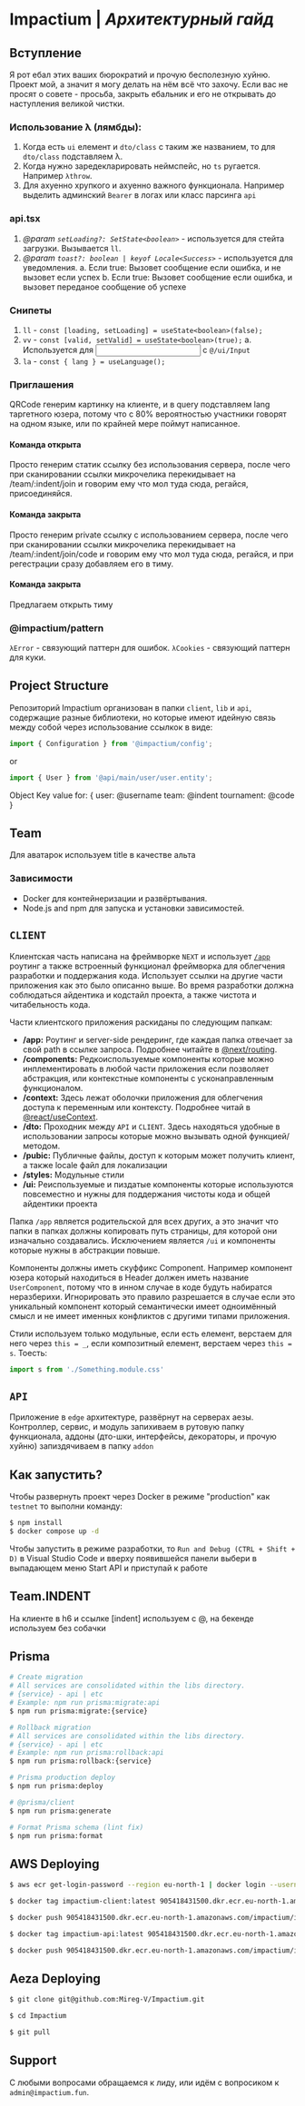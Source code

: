# Impactium | *Архитектурный гайд*

## Вступление

Я рот ебал этих ваших бюрократий и прочую бесполезную хуйню. Проект мой, а значит я могу делать на нём всё что захочу. Если вас не просят о совете - просьба, закрыть ебальник и его не открывать до наступления великой чистки.

### Использование λ (лямбды):

1. Когда есть `ui` елемент и `dto/class` с таким же названием, то для `dto/class` подставляем λ.
2. Когда нужно заредекларировать неймспейс, но `ts` ругается. Например `λthrow`.
3. Для ахуенно хрупкого и ахуенно важного функционала. Например выделить админский `Bearer` в логах или класс парсинга `api`

### api.tsx

1. *@param `setLoading?: SetState<boolean>`* - используется для стейта загрузки. Вызывается `ll`.
2. *@param `toast?: boolean | keyof Locale<Success>`* -  используется для уведомления.
  a. Если true: Вызовет сообщение если ошибка, и не вызовет если успех
  b. Если true: Вызовет сообщение если ошибка, и вызовет переданое сообщение об успехе

### Снипеты

1. `ll` - `const [loading, setLoading] = useState<boolean>(false);`
2. `vv` - `const [valid, setValid] = useState<boolean>(true);`
  a. Используется для <Input /> c `@/ui/Input`
3. `la` - `const { lang } = useLanguage();`

### Приглашения
QRCode генерим картинку на клиенте, и в query подставляем lang таргетного юзера, потому что с 80% вероятностью участники говорят на одном языке, или по крайней мере поймут написанное.

#### Команда открыта
Просто генерим статик ссылку без использования сервера, после чего при сканировании ссылки микрочелика перекидывает на /team/:indent/join и говорим ему что мол туда сюда, регайся, присоединяйся.

#### Команда закрыта
Просто генерим private ссылку с использованием сервера, после чего при сканировании ссылки микрочелика перекидывает на /team/:indent/join/code и говорим ему что мол туда сюда, регайся, и при регестрации сразу добавляем его в тиму.

#### Команда закрыта
Предлагаем открыть тиму

### @impactium/pattern
`λError` - связующий паттерн для ошибок.
`λCookies` - связующий паттерн для куки.

## Project Structure

Репозиторий Impactium организован в папки `client`, `lib` и `api`, содержащие разные библиотеки, но которые имеют идейную связь между собой через использование ссылкок в виде:
```js
import { Configuration } from '@impactium/config';
```
or
```js
import { User } from '@api/main/user/user.entity';
```

Object Key value for: {
  user: @username
  team: @indent
  tournament: @code
}

## Team

Для аватарок используем title в качестве альта

### Зависимости

- Docker для контейнеризации и развёртывания.
- Node.js and npm для запуска и установки зависимостей.

## `CLIENT`

Клиентская часть написана на фреймворке `NEXT` и использует [`/app`](https://nextjs.org/docs/app) роутинг а также встроенный функционал фреймворка для облегчения разработки и поддержания кода. Использует ссылки на другие части приложения как это было описанно выше. Во время разработки должна соблюдаться айдентика и кодстайл проекта, а также чистота и читабельность кода. 

Части клиентского приложения раскиданы по следующим папкам: 

- **/app:** Роутинг и server-side рендеринг, где каждая папка отвечает за свой path в ссылке запроса. Подробнее читайте в [@next/routing](https://nextjs.org/docs/app/building-your-application/routing).
- **/components:** Редкоиспользуемые компоненты которые можно инплементировать в любой части приложения если позволяет абстракция, или контекстные компоненты с усконаправленным функционалом.
- **/context:** Здесь лежат оболочки приложения для облегчения доступа к переменным или контексту. Подробнее читай в [@react/useContext](https://react.dev/reference/react/useContext).
- **/dto:** Проходник между `API` и `CLIENT`. Здесь находяться удобные в использовании запросы которые можно вызывать одной функцией/методом.
- **/pubic:** Публичные файлы, доступ к которым может получить клиент, а также locale файл для локализации
- **/styles:** Модульные стили
- **/ui:** Реиспользуемые и пиздатые компоненты которые используются повсеместно и нужны для поддержания чистоты кода и общей айдентики проекта

Папка `/app` является родительской для всех других, а это значит что папки в папках должны копировать путь страницы, для которой они изначально создавались. Исключением является `/ui` и компоненты которые нужны в абстракции повыше. 

Компоненты должны иметь скуффикс Component. Например компонент юзера который находиться в Header должен иметь название `UserComponent`, потому что в инном случае в коде будуть набиратся неразберихи. Игнорировать это правило разрешается в случае если это уникальный компонент который семантически имеет одноимённый смысл и не имеет именных конфликтов с другими типами приложения.

Стили используем только модульные, если есть елемент, верстаем для него через `this = _`, если композитный елемент, верстаем через `this = s`. Тоесть:
```js
import s from './Something.module.css'
```

## `API`

Приложение в `edge` архитектуре, развёрнут на серверах аезы. Контроллер, сервис, и модуль запихиваем в рутовую папку функционала, аддоны (дто-шки, интерфейсы, декораторы, и прочую хуйню) запиздячиваем в папку `addon`

## Как запустить?

Чтобы развернуть проект через Docker в режиме "production" как `testnet` то выполни команду:

```bash
$ npm install
$ docker compose up -d
```

Чтобы запустить в режиме разработки, то `Run and Debug (CTRL + Shift + D)` в Visual Studio Code и вверху появившейся панели выбери в выпадающем меню Start API и приступай к работе

## Team.INDENT

На клиенте в h6 и ссылке [indent] используем с @, на бекенде используем без собачки

## Prisma

```bash
# Create migration
# All services are consolidated within the libs directory.
# {service} - api | etc
# Example: npm run prisma:migrate:api
$ npm run prisma:migrate:{service}

# Rollback migration
# All services are consolidated within the libs directory.
# {service} - api | etc
# Example: npm run prisma:rollback:api
$ npm run prisma:rollback:{service}

# Prisma production deploy
$ npm run prisma:deploy

# @prisma/client
$ npm run prisma:generate

# Format Prisma schema (lint fix)
$ npm run prisma:format
```

## AWS Deploying

```bash
$ aws ecr get-login-password --region eu-north-1 | docker login --username AWS --password-stdin 905418431500.dkr.ecr.eu-north-1.amazonaws.com

$ docker tag impactium-client:latest 905418431500.dkr.ecr.eu-north-1.amazonaws.com/impactium/impactium-client:latest

$ docker push 905418431500.dkr.ecr.eu-north-1.amazonaws.com/impactium/impactium-client:latest

$ docker tag impactium-api:latest 905418431500.dkr.ecr.eu-north-1.amazonaws.com/impactium/impactium-api:latest

$ docker push 905418431500.dkr.ecr.eu-north-1.amazonaws.com/impactium/impactium-api:latest

```


## Aeza Deploying

```bash
$ git clone git@github.com:Mireg-V/Impactium.git

$ cd Impactium

$ git pull

```
## Support

С любыми вопросами обращаемся к лиду, или идём с вопросиком к `admin@impactium.fun`.
